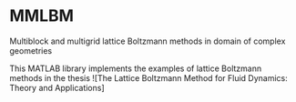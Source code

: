 # MMLBM
Multiblock and multigrid lattice Boltzmann methods in domain of complex geometries

This MATLAB library implements the examples of lattice Boltzmann methods in the thesis 
![The Lattice Boltzmann Method for Fluid Dynamics: Theory and Applications]
